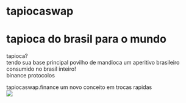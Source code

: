 # tapiocaswap
# tapioca do brasil para o mundo
tapioca?<br>
tendo sua base principal povilho de mandioca  um aperitivo brasileiro consumido no brasil inteiro!<br>
binance protocolos 

tapiocaswap.finance
um novo conceito em trocas rapidas<br>
<img src="https://vitrine.img.elo7.com.br/vitrine/profile/4EBE1.jpg"></img>
